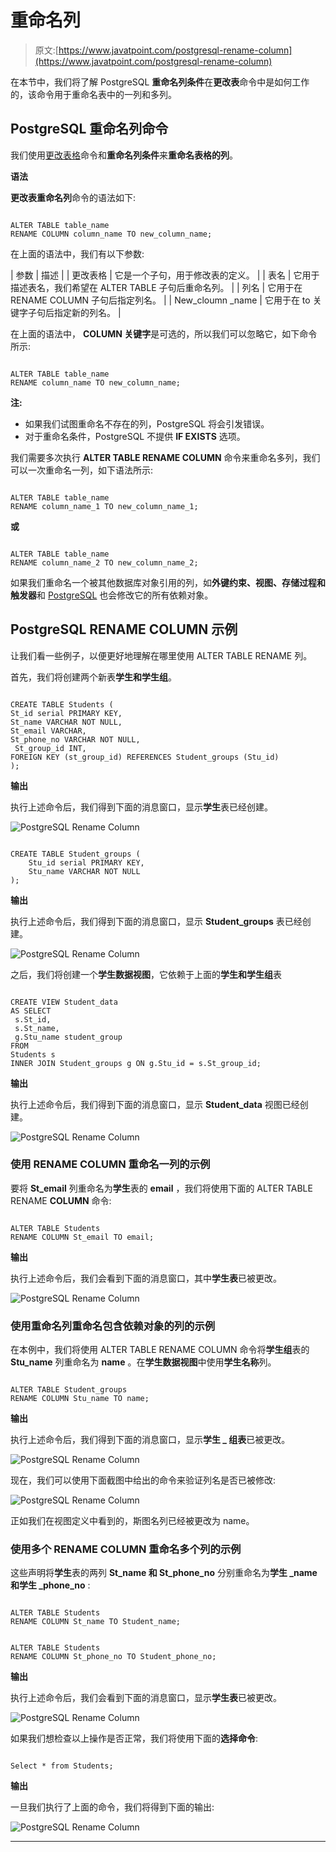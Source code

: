 # 重命名列

> 原文:[https://www.javatpoint.com/postgresql-rename-column](https://www.javatpoint.com/postgresql-rename-column)

在本节中，我们将了解 PostgreSQL **重命名列条件**在**更改表**命令中是如何工作的，该命令用于重命名表中的一列和多列。

## PostgreSQL 重命名列命令

我们使用[更改表格](postgresql-alter-table)命令和**重命名列条件**来**重命名表格的列**。

**语法**

**更改表重命名列**命令的语法如下:

```

ALTER TABLE table_name 
RENAME COLUMN column_name TO new_column_name;

```

在上面的语法中，我们有以下参数:

| 参数 | 描述 |
| 更改表格 | 它是一个子句，用于修改表的定义。 |
| 表名 | 它用于描述表名，我们希望在 ALTER TABLE 子句后重命名列。 |
| 列名 | 它用于在 RENAME COLUMN 子句后指定列名。 |
| New_cloumn _name | 它用于在 to 关键字子句后指定新的列名。 |

在上面的语法中， **COLUMN 关键字**是可选的，所以我们可以忽略它，如下命令所示:

```

ALTER TABLE table_name 
RENAME column_name TO new_column_name;

```

**注:**

*   如果我们试图重命名不存在的列，PostgreSQL 将会引发错误。
*   对于重命名条件，PostgreSQL 不提供 **IF EXISTS** 选项。

我们需要多次执行 **ALTER TABLE RENAME COLUMN** 命令来重命名多列，我们可以一次重命名一列，如下语法所示:

```

ALTER TABLE table_name
RENAME column_name_1 TO new_column_name_1;

```

**或**

```

ALTER TABLE table_name
RENAME column_name_2 TO new_column_name_2;

```

如果我们重命名一个被其他数据库对象引用的列，如**外键约束、视图、存储过程和触发器**和 [PostgreSQL](https://www.javatpoint.com/postgresql-tutorial) 也会修改它的所有依赖对象。

## PostgreSQL RENAME COLUMN 示例

让我们看一些例子，以便更好地理解在哪里使用 ALTER TABLE RENAME 列。

首先，我们将创建两个新表**学生和学生组**。

```

CREATE TABLE Students (
St_id serial PRIMARY KEY,
St_name VARCHAR NOT NULL,
St_email VARCHAR,
St_phone_no VARCHAR NOT NULL,
 St_group_id INT,
FOREIGN KEY (st_group_id) REFERENCES Student_groups (Stu_id)
);

```

**输出**

执行上述命令后，我们得到下面的消息窗口，显示**学生**表已经创建。

![PostgreSQL Rename Column](../Images/3249927bf7c14f43767b83c6638339be.png)

```

CREATE TABLE Student_groups (
    Stu_id serial PRIMARY KEY,
    Stu_name VARCHAR NOT NULL
);

```

**输出**

执行上述命令后，我们得到下面的消息窗口，显示 **Student_groups** 表已经创建。

![PostgreSQL Rename Column](../Images/f0e5c952bae561146e99ffb349b2cdae.png)

之后，我们将创建一个**学生数据视图**，它依赖于上面的**学生和学生组**表

```

CREATE VIEW Student_data 
AS SELECT
 s.St_id,
 s.St_name,
 g.Stu_name student_group
FROM
Students s
INNER JOIN Student_groups g ON g.Stu_id = s.St_group_id;

```

**输出**

执行上述命令后，我们得到下面的消息窗口，显示 **Student_data** 视图已经创建。

![PostgreSQL Rename Column](../Images/6228f287772794bbbccbc6c4af1d7c8d.png)

### 使用 RENAME COLUMN 重命名一列的示例

要将 **St_email** 列重命名为**学生**表的 **email** ，我们将使用下面的 ALTER TABLE RENAME **COLUMN** 命令:

```

ALTER TABLE Students 
RENAME COLUMN St_email TO email;

```

**输出**

执行上述命令后，我们会看到下面的消息窗口，其中**学生表**已被更改。

![PostgreSQL Rename Column](../Images/eace6c8a267a1c0e02c69c2f0931fe81.png)

### 使用重命名列重命名包含依赖对象的列的示例

在本例中，我们将使用 ALTER TABLE RENAME COLUMN 命令将**学生组**表的 **Stu_name** 列重命名为 **name** 。在**学生数据视图**中使用**学生名称**列。

```

ALTER TABLE Student_groups 
RENAME COLUMN Stu_name TO name;

```

**输出**

执行上述命令后，我们得到下面的消息窗口，显示**学生 _ 组表**已被更改。

![PostgreSQL Rename Column](../Images/e777ff946d88cdd8cc3f1e1acc4d7dcb.png)

现在，我们可以使用下面截图中给出的命令来验证列名是否已被修改:

![PostgreSQL Rename Column](../Images/6e1d02ef1dcc63567ce1107322b530f8.png)

正如我们在视图定义中看到的，斯图名列已经被更改为 name。

### 使用多个 RENAME COLUMN 重命名多个列的示例

这些声明将**学生**表的两列 **St_name 和 St_phone_no** 分别重命名为**学生 _name 和学生 _phone_no** :

```

ALTER TABLE Students 
RENAME COLUMN St_name TO Student_name;

```

```

ALTER TABLE Students
RENAME COLUMN St_phone_no TO Student_phone_no;

```

**输出**

执行上述命令后，我们会看到下面的消息窗口，显示**学生表**已被更改。

![PostgreSQL Rename Column](../Images/9fa06d280cdbda4a9dee91c0ea5edf85.png)

如果我们想检查以上操作是否正常，我们将使用下面的**选择命令**:

```

Select * from Students;

```

**输出**

一旦我们执行了上面的命令，我们将得到下面的输出:

![PostgreSQL Rename Column](../Images/8e7c4cc96409f148c63390398adf269f.png)

* * *